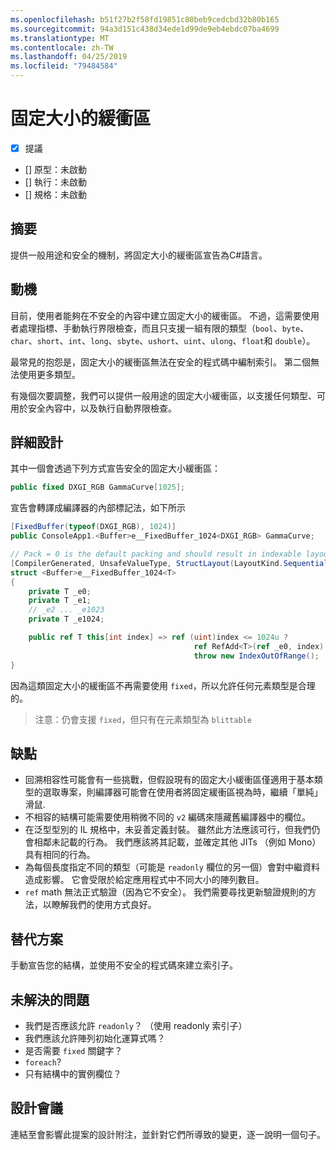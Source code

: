 ```yaml
---
ms.openlocfilehash: b51f27b2f58fd19851c80beb9cedcbd32b80b165
ms.sourcegitcommit: 94a3d151c438d34ede1d99de9eb4ebdc07ba4699
ms.translationtype: MT
ms.contentlocale: zh-TW
ms.lasthandoff: 04/25/2019
ms.locfileid: "79484584"
---
```

# <a name="fixed-sized-buffers"></a>固定大小的緩衝區

* [x] 提議
* [] 原型：未啟動
* [] 執行：未啟動
* [] 規格：未啟動

## <a name="summary"></a>摘要
[summary]: #summary

提供一般用途和安全的機制，將固定大小的緩衝區宣告為C#語言。

## <a name="motivation"></a>動機
[motivation]: #motivation

目前，使用者能夠在不安全的內容中建立固定大小的緩衝區。 不過，這需要使用者處理指標、手動執行界限檢查，而且只支援一組有限的類型（`bool`、`byte`、`char`、`short`、`int`、`long`、`sbyte`、`ushort`、`uint`、`ulong`、`float`和 `double`）。

最常見的抱怨是，固定大小的緩衝區無法在安全的程式碼中編制索引。 第二個無法使用更多類型。

有幾個次要調整，我們可以提供一般用途的固定大小緩衝區，以支援任何類型、可用於安全內容中，以及執行自動界限檢查。

## <a name="detailed-design"></a>詳細設計
[design]: #detailed-design

其中一個會透過下列方式宣告安全的固定大小緩衝區：

```csharp
public fixed DXGI_RGB GammaCurve[1025];
```

宣告會轉譯成編譯器的內部標記法，如下所示

```csharp
[FixedBuffer(typeof(DXGI_RGB), 1024)]
public ConsoleApp1.<Buffer>e__FixedBuffer_1024<DXGI_RGB> GammaCurve;

// Pack = 0 is the default packing and should result in indexable layout.
[CompilerGenerated, UnsafeValueType, StructLayout(LayoutKind.Sequential, Pack = 0)]
struct <Buffer>e__FixedBuffer_1024<T>
{
    private T _e0;
    private T _e1;
    // _e2 ... _e1023
    private T _e1024;

    public ref T this[int index] => ref (uint)index <= 1024u ?
                                         ref RefAdd<T>(ref _e0, index):
                                         throw new IndexOutOfRange();
}
```

因為這類固定大小的緩衝區不再需要使用 `fixed`，所以允許任何元素類型是合理的。  

> 注意：仍會支援 `fixed`，但只有在元素類型為 `blittable`

## <a name="drawbacks"></a>缺點
[drawbacks]: #drawbacks

* 回溯相容性可能會有一些挑戰，但假設現有的固定大小緩衝區僅適用于基本類型的選取專案，則編譯器可能會在使用者將固定緩衝區視為時，繼續「單純」滑鼠.
* 不相容的結構可能需要使用稍微不同的 `v2` 編碼來隱藏舊編譯器中的欄位。
* 在泛型型別的 IL 規格中，未妥善定義封裝。 雖然此方法應該可行，但我們仍會相鄰未記載的行為。 我們應該將其記載，並確定其他 JITs （例如 Mono）具有相同的行為。
* 為每個長度指定不同的類型（可能是 `readonly` 欄位的另一個）會對中繼資料造成影響。 它會受限於給定應用程式中不同大小的陣列數目。
* `ref` math 無法正式驗證（因為它不安全）。 我們需要尋找更新驗證規則的方法，以瞭解我們的使用方式良好。

## <a name="alternatives"></a>替代方案
[alternatives]: #alternatives

手動宣告您的結構，並使用不安全的程式碼來建立索引子。

## <a name="unresolved-questions"></a>未解決的問題
[unresolved]: #unresolved-questions

- 我們是否應該允許 `readonly`？  （使用 readonly 索引子）
- 我們應該允許陣列初始化運算式嗎？
- 是否需要 `fixed` 關鍵字？
- `foreach`?
- 只有結構中的實例欄位？

## <a name="design-meetings"></a>設計會議

連結至會影響此提案的設計附注，並針對它們所導致的變更，逐一說明一個句子。